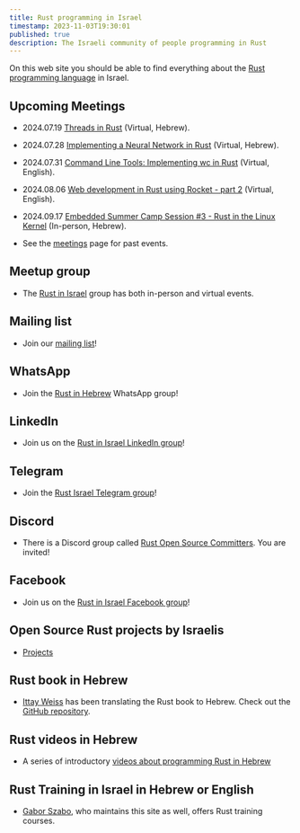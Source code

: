 ```yaml
---
title: Rust programming in Israel
timestamp: 2023-11-03T19:30:01
published: true
description: The Israeli community of people programming in Rust
---
```



On this web site you should be able to find everything about the [Rust programming language](https://www.rust-lang.org/) in Israel.

<!--
Despite the fact that our main goal is to reach the developers in Israel, most of the content will be in English
as that is the common (written) language for most of the programming world.
-->

## Upcoming Meetings

* 2024.07.19 [Threads in Rust](https://www.meetup.com/rust-in-israel/events/302219468/) (Virtual, Hebrew).
* 2024.07.28 [Implementing a Neural Network in Rust](https://www.meetup.com/rust-in-israel/events/302271449/) (Virtual, Hebrew).
* 2024.07.31 [Command Line Tools: Implementing wc in Rust](https://www.meetup.com/code-mavens/events/302151487/) (Virtual, English).
* 2024.08.06 [Web development in Rust using Rocket - part 2](https://www.meetup.com/code-mavens/events/301736709/) (Virtual, English).
* 2024.09.17 [Embedded Summer Camp Session #3 - Rust in the Linux Kernel](https://www.meetup.com/abra-rnd-solutions/events/300733258/) (In-person, Hebrew).

* See the [meetings](/meetings) page for past events.

<!--

## In person and online meetings

* See the [meetings](/meetings) page

-->


## Meetup group

* The [Rust in Israel](https://www.meetup.com/rust-in-israel/) group has both in-person and virtual events.
<!--
* The [Rust TLV](https://www.meetup.com/rust-tlv/) is now inactive.
-->

## Mailing list

* Join our [mailing list](/mailing-list)!

## WhatsApp

* Join the [Rust in Hebrew](https://chat.whatsapp.com/GSDu36xgHTTKFlwsoO2CI5) WhatsApp group!

## LinkedIn

* Join us on the [Rust in Israel LinkedIn group](https://www.linkedin.com/groups/12915149/)!

## Telegram

* Join the [Rust Israel Telegram group](https://t.me/rustlang_il)!

## Discord

* There is a Discord group called [Rust Open Source Committers](https://discord.com/channels/1027509789774839818/1027509790928273470). You are invited!

## Facebook

* Join us on the [Rust in Israel Facebook group](https://www.facebook.com/groups/israelrust/)!

## Open Source Rust projects by Israelis

* [Projects](/projects)

## Rust book in Hebrew

* [Ittay Weiss](https://github.com/IttayWeiss/) has been translating the Rust book to Hebrew. Check out the [GitHub repository](https://github.com/IttayWeiss/rustbook-heb).

## Rust videos in Hebrew

* A series of introductory [videos about programming Rust in Hebrew](https://he.code-maven.com/rust)


## Rust Training in Israel in Hebrew or English

* [Gabor Szabo](https://szabgab.com/), who maintains this site as well, offers Rust training courses.


